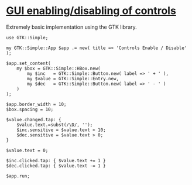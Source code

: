 [1]: http://rosettacode.org/wiki/GUI_enabling/disabling_of_controls

# [GUI enabling/disabling of controls][1]

Extremely basic implementation using the GTK library.

```perl6
use GTK::Simple;
 
my GTK::Simple::App $app .= new( title => 'Controls Enable / Disable' );
 
$app.set_content(
    my $box = GTK::Simple::HBox.new(
        my $inc   = GTK::Simple::Button.new( label => ' + ' ),
        my $value = GTK::Simple::Entry.new,
        my $dec   = GTK::Simple::Button.new( label => ' - ' )
    )
);
 
$app.border_width = 10;
$box.spacing = 10;
 
$value.changed.tap: {
    $value.text.=subst(/\D/, '');
    $inc.sensitive = $value.text < 10;
    $dec.sensitive = $value.text > 0;
}
 
$value.text = 0;
 
$inc.clicked.tap: { $value.text += 1 }
$dec.clicked.tap: { $value.text -= 1 }
 
$app.run;
```